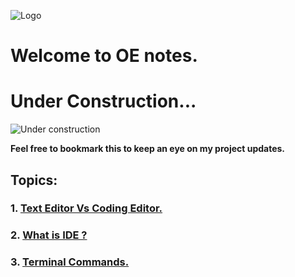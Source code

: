 ![Logo](https://img.alwakeelnews.com/Content/Upload/small/8202013104316907594295.jpg)
# Welcome to OE notes.
# Under Construction...
![Under construction](https://wpnewsify.com/wp-content/uploads/2017/10/UnderConstructionPage-794x398.jpg)

**Feel free to bookmark this to keep an eye on my project updates.**
## Topics:
### 1. [Text Editor Vs Coding Editor.](https://<oebitw>.github.io/<reading-notes>/text-editor-vs-coding-editor.html)
### 2. [What is IDE ?](https://<oebitw>.github.io/<reading-notes>/IDE.html)

### 3. [Terminal Commands.](https://<oebitw>.github.io/<reading-notes>/terminal-commands.html)

